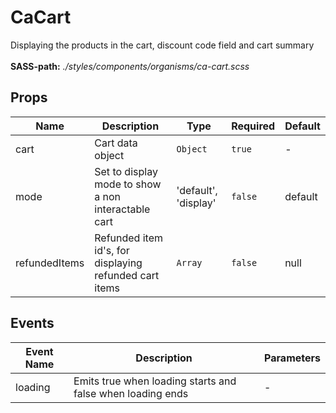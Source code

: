 # CaCart

Displaying the products in the cart, discount code field and cart summary<br><br> **SASS-path:** _./styles/components/organisms/ca-cart.scss_

## Props

<!-- @vuese:CaCart:props:start -->
|Name|Description|Type|Required|Default|
|---|---|---|---|---|
|cart|Cart data object|`Object`|`true`|-|
|mode|Set to display mode to show a non interactable cart|'default', 'display'|`false`|default|
|refundedItems|Refunded item id's, for displaying refunded cart items|`Array`|`false`|null|

<!-- @vuese:CaCart:props:end -->


## Events

<!-- @vuese:CaCart:events:start -->
|Event Name|Description|Parameters|
|---|---|---|
|loading|Emits true when loading starts and false when loading ends|-|

<!-- @vuese:CaCart:events:end -->


